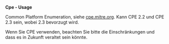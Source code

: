 **Cpe - Usage**

Common Platform Enumeration, siehe [cpe.mitre.org](https://cpe.mitre.org/specification/).
Kann CPE 2.2 und CPE 2.3 sein, wobei 2.3 bevorzugt wird.

Wenn Sie CPE verwenden, beachten Sie bitte die Einschränkungen und dass es in Zukunft veraltet sein könnte.

